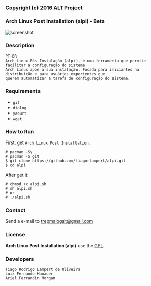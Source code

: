 ### Copyright (c) 2016 ALT Project 
### Arch Linux Post Installation (alpi) - Beta

![screenshot](https://github.com/tiagorlampert/alpi/blob/master/screenshot.png)

### Description

```
PT-BR
Arch Linux Pós Instalação (alpi), é uma ferramenta que permite facilitar a configuração do sistema
Arch Linux após a sua instalação. Focada para iniciantes na distribuição e para usuários experientes que 
querem automatizar a tarefa de configuração do sistema.
```

### Requirements
 * `git`
 * `dialog`
 * `yaourt`
 * `wget`

### How to Run

First, get `Arch Linux Post Installation`:

```
# pacman -Sy
# pacman -S git
$ git clone https://github.com/tiagorlampert/alpi.git
$ cd alpi
```

After get it:

```
# chmod +x alpi.sh
# sh alpi.sh
# or
# ./alpi.sh
```

### Contact

Send a e-mail to trepmalogait@gmail.com

### License

**Arch Linux Post Installation (alpi)** use the [GPL](LICENSE).

### Developers

```
Tiago Rodrigo Lampert de Oliveira
Luiz Fernando Hanauer
Ariel Ferrandin Morgan
```
